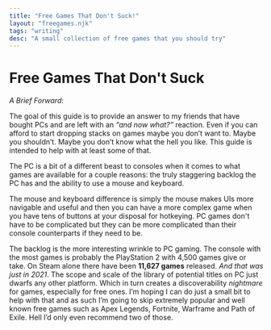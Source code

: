 ```yaml
---
title: "Free Games That Don't Suck!"
layout: "freegames.njk"
tags: "writing"
desc: "A small collection of free games that you should try"
---
```


# Free Games That Don't Suck # 
*A Brief Forward*:

The goal of this guide is to provide an answer to my friends that have bought PCs and are left with an *“and now what?”* reaction. Even if you can afford to start dropping stacks on games maybe you don’t want to. Maybe you shouldn’t. Maybe you don’t know what the hell you like. This guide is intended to help with at least some of that.

The PC is a bit of a different beast to consoles when it comes to what games are available for a couple reasons: the truly staggering backlog the PC has and the ability to use a mouse and keyboard. 

The mouse and keyboard difference is simply the mouse makes UIs more navigable and useful and then you can have a more complex game when you have tens of buttons at your disposal for hotkeying. PC games don't have to be complicated but they can be more complicated than their console counterparts if they need to be.

The backlog is the more interesting wrinkle to PC gaming. The console with the most games is probably the PlayStation 2 with 4,500 games give or take. On Steam alone there have been **11,627 games** released. *And that was just in 2021*. The scope and scale of the library of potential titles on PC just dwarfs any other platform. Which in turn creates a discoverability *nightmare* for games, especially for free ones. I’m hoping I can do just a small bit to help with that and as such I’m going to skip extremely popular and well known free games such as Apex Legends, Fortnite, Warframe and Path of Exile. Hell I’d only even recommend two of those.